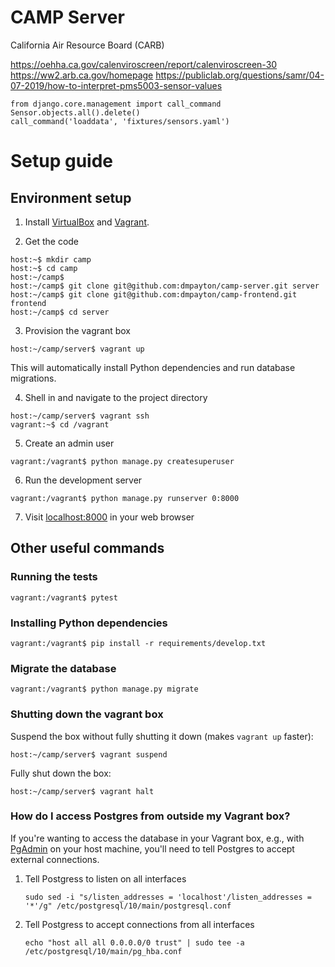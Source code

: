 CAMP Server
===========

California Air Resource Board (CARB)

https://oehha.ca.gov/calenviroscreen/report/calenviroscreen-30
https://ww2.arb.ca.gov/homepage
https://publiclab.org/questions/samr/04-07-2019/how-to-interpret-pms5003-sensor-values

```
from django.core.management import call_command
Sensor.objects.all().delete()
call_command('loaddata', 'fixtures/sensors.yaml')
```

# Setup guide

## Environment setup

1. Install [VirtualBox](https://www.virtualbox.org/) and [Vagrant](https://www.vagrantup.com/).

2. Get the code

```
host:~$ mkdir camp
host:~$ cd camp
host:~/camp$
host:~/camp$ git clone git@github.com:dmpayton/camp-server.git server
host:~/camp$ git clone git@github.com:dmpayton/camp-frontend.git frontend
host:~/camp$ cd server
```

3. Provision the vagrant box

```
host:~/camp/server$ vagrant up
```

This will automatically install Python dependencies and run database migrations.

4. Shell in and navigate to the project directory

```
host:~/camp/server$ vagrant ssh
vagrant:~$ cd /vagrant
```

5. Create an admin user

```
vagrant:/vagrant$ python manage.py createsuperuser
```

6. Run the development server

```
vagrant:/vagrant$ python manage.py runserver 0:8000
```

7. Visit [localhost:8000](http://localhost:8000) in your web browser

## Other useful commands

### Running the tests

```
vagrant:/vagrant$ pytest
```

### Installing Python dependencies

```
vagrant:/vagrant$ pip install -r requirements/develop.txt
```

### Migrate the database

```
vagrant:/vagrant$ python manage.py migrate
```

### Shutting down the vagrant box

Suspend the box without fully shutting it down (makes `vagrant up` faster):

```
host:~/camp/server$ vagrant suspend
```

Fully shut down the box:

```
host:~/camp/server$ vagrant halt
```

### How do I access Postgres from outside my Vagrant box?

If you're wanting to access the database in your Vagrant box, e.g., with
[PgAdmin](https://www.pgadmin.org/) on your host machine, you'll need
to tell Postgres to accept external connections.

1. Tell Postgress to listen on all interfaces

    ```
    sudo sed -i "s/listen_addresses = 'localhost'/listen_addresses = '*'/g" /etc/postgresql/10/main/postgresql.conf
    ```
2. Tell Postgress to accept connections from all interfaces
    ```
    echo "host all all 0.0.0.0/0 trust" | sudo tee -a /etc/postgresql/10/main/pg_hba.conf
    ```
